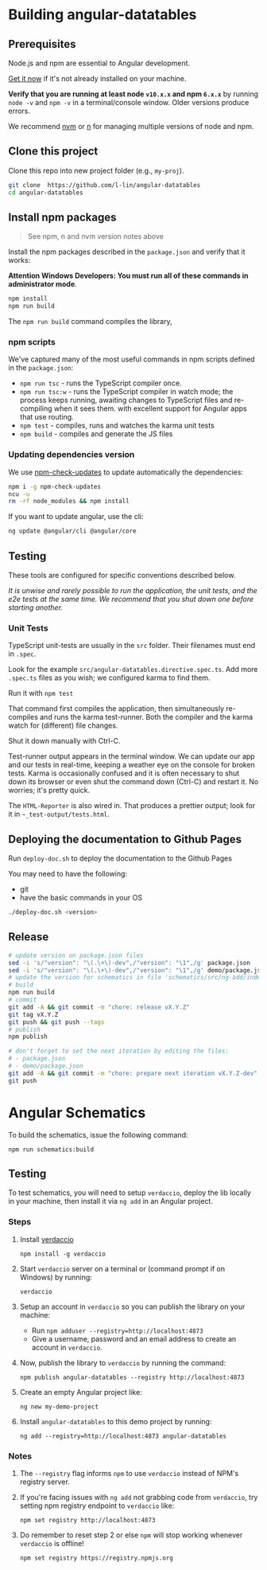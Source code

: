 # Building angular-datatables

## Prerequisites

Node.js and npm are essential to Angular development.

[Get it now](https://docs.npmjs.com/getting-started/installing-node) if it's not already installed on your machine.

**Verify that you are running at least node `v10.x.x` and npm `6.x.x`**
by running `node -v` and `npm -v` in a terminal/console window.
Older versions produce errors.

We recommend [nvm](https://github.com/creationix/nvm) or [n](https://github.com/tj/n) for managing multiple versions of node and npm.

## Clone this project

Clone this repo into new project folder (e.g., `my-proj`).

```bash
git clone  https://github.com/l-lin/angular-datatables
cd angular-datatables
```

## Install npm packages

> See npm, n and nvm version notes above

Install the npm packages described in the `package.json` and verify that it works:

**Attention Windows Developers:  You must run all of these commands in administrator mode**.

```bash
npm install
npm run build
```

The `npm run build` command compiles the library,

### npm scripts

We've captured many of the most useful commands in npm scripts defined in the `package.json`:

- `npm run tsc` - runs the TypeScript compiler once.
- `npm run tsc:w` - runs the TypeScript compiler in watch mode; the process keeps running, awaiting changes to TypeScript files and re-compiling when it sees them.
with excellent support for Angular apps that use routing.
- `npm test` - compiles, runs and watches the karma unit tests
- `npm build` - compiles and generate the JS files

### Updating dependencies version

We use [npm-check-updates](https://www.npmjs.org/package/npm-check-updates) to update automatically the dependencies:

```bash
npm i -g npm-check-updates
ncu -u
rm -rf node_modules && npm install
```

If you want to update angular, use the cli:

```bash
ng update @angular/cli @angular/core
```

## Testing

These tools are configured for specific conventions described below.

*It is unwise and rarely possible to run the application, the unit tests, and the e2e tests at the same time.
We recommend that you shut down one before starting another.*

### Unit Tests

TypeScript unit-tests are usually in the `src` folder. Their filenames must end in `.spec`.

Look for the example `src/angular-datatables.directive.spec.ts`.
Add more `.spec.ts` files as you wish; we configured karma to find them.

Run it with `npm test`

That command first compiles the application, then simultaneously re-compiles and runs the karma test-runner.
Both the compiler and the karma watch for (different) file changes.

Shut it down manually with Ctrl-C.

Test-runner output appears in the terminal window.
We can update our app and our tests in real-time, keeping a weather eye on the console for broken tests.
Karma is occasionally confused and it is often necessary to shut down its browser or even shut the command down (Ctrl-C) and
restart it. No worries; it's pretty quick.

The `HTML-Reporter` is also wired in. That produces a prettier output; look for it in `~_test-output/tests.html`.

## Deploying the documentation to Github Pages

Run `deploy-doc.sh` to deploy the documentation to the Github Pages

You may need to have the following:

- git
- have the basic commands in your OS

```bash
./deploy-doc.sh <version>
```

## Release

```bash
# update version on package.json files
sed -i 's/"version": "\(.\+\)-dev",/"version": "\1",/g' package.json
sed -i 's/"version": "\(.\+\)-dev",/"version": "\1",/g' demo/package.json
# update the version for schematics in file 'schematics/src/ng-add/index.ts'
# build
npm run build
# commit
git add -A && git commit -m "chore: release vX.Y.Z"
git tag vX.Y.Z
git push && git push --tags
# publish
npm publish

# don't forget to set the next iteration by editing the files:
# - package.json
# - demo/package.json
git add -A && git commit -m "chore: prepare next iteration vX.Y.Z-dev"
git push
```

# Angular Schematics

To build the schematics, issue the following command:

`npm run schematics:build`

## Testing

To test schematics, you will need to setup `verdaccio`, deploy the lib locally in your machine, then install it via `ng add` in an Angular project.

### Steps

1. Install [verdaccio](https://verdaccio.org/)

   `npm install -g verdaccio`

2. Start `verdaccio` server on a terminal or (command prompt if on Windows) by running:

    `verdaccio`

3. Setup an account in `verdaccio` so you can publish the library on your machine:

    - Run `npm adduser --registry=http://localhost:4873`
    - Give a username, password and an email address to create an account in `verdaccio`. 

4. Now, publish the library to `verdaccio` by running the command:

    `npm publish angular-datatables --registry http://localhost:4873`

5. Create an empty Angular project like:

    `ng new my-demo-project`

6. Install `angular-datatables` to this demo project by running:

    `ng add --registry=http://localhost:4873 angular-datatables`

### Notes

1. The `--registry` flag informs `npm` to use `verdaccio` instead of NPM's registry server.
2. If you're facing issues with `ng add` not grabbing code from `verdaccio`, try setting npm registry endpoint to `verdaccio` like:

    `npm set registry http://localhost:4873`

3. Do remember to reset step 2 or else `npm` will stop working whenever `verdaccio` is offline!

    `npm set registry https://registry.npmjs.org`

